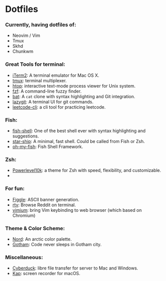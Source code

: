 # Dotfiles

### Currently, having dotfiles of:
+ Neovim / Vim
+ Tmux
+ Skhd
+ Chunkwm

### Great Tools for terminal:
+ [iTerm2](https://github.com/gnachman/iTerm2): A terminal emulator for Mac OS X.
+ [tmux](https://github.com/tmux/tmux): terminal multiplexer.
+ [htop](https://github.com/hishamhm/htop): interactive text-mode process viewer for Unix system.
+ [fzf](https://github.com/junegunn/fzf): A command-line fuzzy finder.
+ [bat](https://github.com/sharkdp/bat): A `cat` clone with syntax highlighting and Git integration.
+ [lazygit](https://github.com/jesseduffield/lazygit): A terminal UI for git commands.
+ [leetcode-cli](https://github.com/skygragon/leetcode-cli): a cli tool for practicing leetcode.

### Fish:
+ [fish-shell](https://github.com/fish-shell/fish-shell): One of the best shell ever with syntax highlighting and suggestions.
+ [star-ship](https://github.com/starship/starship): A minimal, fast shell. Could be called from Fish or Zsh.
+ [oh-my-fish](https://github.com/oh-my-fish/oh-my-fish): Fish Shell Framework.

### Zsh:
+ [Powerlevel10k](https://github.com/romkatv/powerlevel10k): a theme for Zsh with speed, flexibility, and customizable.
+ 

### For fun:
+ [Figgle](https://github.com/drewnoakes/figgle): ASCII banner generation.
+ [rtv](https://github.com/michael-lazar/rtv): Browse Reddit on terminal.
+ [vimium](https://github.com/philc/vimium): bring Vim keybinding to web browser (which based on Chromium)

### Theme & Color Scheme:
+ [Nord](https://github.com/arcticicestudio/nord): An arctic color palette.
+ [Gotham](https://github.com/wasamasa/gotham-theme): Code never sleeps in Gotham city.

### Miscellaneous:
+ [Cyberduck](https://github.com/iterate-ch/cyberduck): libre file transfer for server to Mac and Windows.
+ [Kap](https://github.com/wulkano/kap): screen recorder for macOS.



